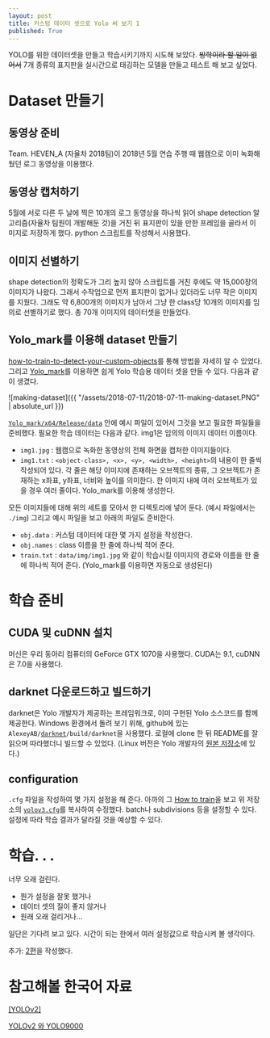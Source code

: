 ```yaml
---
layout: post
title: 커스텀 데이터 셋으로 Yolo 써 보기 1
published: True
---
```




YOLO를 위한 데이터셋을 만들고 학습시키기까지 시도해 보았다. ~~방학이라 할 일이 없어서~~ 7개 종류의 표지판을 실시간으로 태깅하는 모델을 만들고 테스트 해 보고 싶었다.



# Dataset 만들기

## 동영상 준비

Team. HEVEN_A (자율차 2018팀)이 2018년 5월 연습 주행 때 웹캠으로 이미 녹화해 뒀던 로그 동영상을 이용했다.

## 동영상 캡처하기

5월에 서로 다른 두 날에 찍은 10개의 로그 동영상을 하나씩 읽어 shape detection 알고리즘(자율차 팀원이 개발해둔 것)을 거친 뒤 표지판이 있을 만한 프레임을 골라서 이미지로 저장하게 했다. python 스크립트를 작성해서 사용했다.

## 이미지 선별하기

shape detection의 정확도가 그리 높지 않아 스크립트를 거친 후에도 약 15,000장의 이미지가 나왔다. 그래서 수작업으로 먼저 표지판이 없거나 있더라도 너무 작은 이미지를 지웠다. 그래도 약 6,800개의 이미지가 남아서 그냥 한 class당 10개의 이미지를 임의로 선별하기로 했다. 총 70개 이미지의 데이터셋을 만들었다.

## Yolo_mark를 이용해 dataset 만들기

[how-to-train-to-detect-your-custom-objects](https://github.com/AlexeyAB/darknet#how-to-train-to-detect-your-custom-objects)를 통해 방법을 자세히 알 수 있었다. 그리고 [Yolo_mark](https://github.com/AlexeyAB/Yolo_mark)를 이용하면 쉽게 Yolo 학습용 데이터 셋을 만들 수 있다. 다음과 같이 생겼다.

![making-dataset]({{ "/assets/2018-07-11/2018-07-11-making-dataset.PNG" | absolute_url }})



[`Yolo_mark/x64/Release/data`](https://github.com/AlexeyAB/Yolo_mark/tree/master/x64/Release/data) 안에 예시 파일이 있어서 그것을 보고 필요한 파일들을 준비했다. 필요한 학습 데이터는 다음과 같다. img1은 임의의 이미지 데이터 이름이다.

- `img1.jpg` : 웹캠으로 녹화한 동영상의 전체 화면을 캡처한 이미지들이다.
- `img1.txt` : `<object-class>, <x>, <y>, <width>, <height>`의 내용이 한 줄씩 작성되어 있다. 각 줄은 해당 이미지에 존재하는 오브젝트의 종류, 그 오브젝트가 존재하는 x좌표, y좌표, 너비와 높이를 의미한다. 한 이미지 내에 여러 오브젝트가 있을 경우 여러 줄이다. Yolo_mark를 이용해 생성한다.

모든 이미지들에 대해 위의 세트를 모아서 한 디렉토리에 넣어 둔다. (예시 파일에서는 `./img`) 그리고 예시 파일을 보고 아래의 파일도 준비한다.

- `obj.data` : 커스텀 데이터에 대한 몇 가지 설정을 작성한다.
- `obj.names` : class 이름을 한 줄에 하나씩 적어 준다. 
- `train.txt` : `data/img/img1.jpg` 와 같이 학습시킬 이미지의 경로와 이름을 한 줄에 하나씩 적어 준다. (Yolo_mark를 이용하면 자동으로 생성된다)

# 학습 준비

## CUDA 및 cuDNN 설치

머신은 우리 동아리 컴퓨터의 GeForce GTX 1070을 사용했다. CUDA는 9.1, cuDNN은 7.0을 사용했다.

## darknet 다운로드하고 빌드하기

darknet은 Yolo 개발자가 제공하는 프레임워크로, 이미 구현된 Yolo 소스코드를 함께 제공한다. Windows 환경에서 돌려 보기 위해, github에 있는`AlexeyAB/`[`darknet`](https://github.com/AlexeyAB/darknet)`/build/darknet`을 사용했다. 로컬에 clone 한 뒤 README를 잘 읽으며 따라했더니 빌드할 수 있었다. (Linux 버전은 Yolo 개발자의 [원본 저장소](https://github.com/pjreddie/darknet)에 있다.) 

## configuration

`.cfg` 파일을 작성하여 몇 가지 설정을 해 준다. 아까의 그 [How to train](https://github.com/AlexeyAB/darknet#how-to-train-to-detect-your-custom-objects)을 보고 위 저장소의 [`yolov3.cfg`](https://github.com/AlexeyAB/darknet/blob/master/build/darknet/x64/cfg/yolov3.cfg)를 복사하여 수정했다. batch나 subdivisions 등을 설정할 수 있다. 설정에 따라 학습 결과가 달라질 것을 예상할 수 있다.



# 학습. . .

너무 오래 걸린다.

* 뭔가 설정을 잘못 했거나
* 데이터 셋의 질이 좋지 않거나
* 원래 오래 걸리거나...

일단은 기다려 보고 있다. 시간이 되는 한에서 여러 설정값으로 학습시켜 볼 생각이다.

추가: [2편](https://jueun-park.github.io/2018-07-12/yolo-custom-dataset-2)을 작성했다.

# 참고해볼 한국어 자료

[[YOLOv2]](https://kimbom.co.kr/yolov2/)

[YOLOv2 와 YOLO9000](https://m.blog.naver.com/PostView.nhn?blogId=sogangori&logNo=221011203855&proxyReferer=https%3A%2F%2Fwww.google.co.kr%2F)